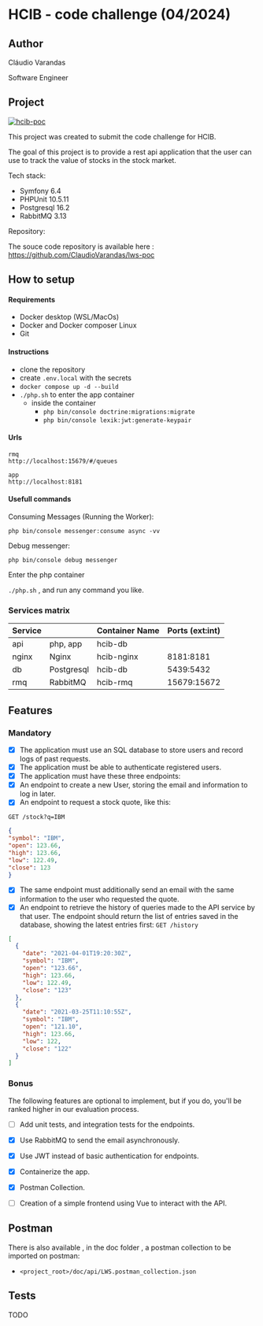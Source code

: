 # HCIB - code challenge (04/2024)

## Author

Cláudio Varandas

Software Engineer

## Project

[![hcib-poc](https://github.com/ClaudioVarandas/lws-poc/actions/workflows/lws-poc.yml/badge.svg)](https://github.com/ClaudioVarandas/lws-poc/actions/workflows/lws-poc.yml)

This project was created to submit the code challenge for HCIB.

The goal of this project is to provide a rest api application that the user can use to track the value
of stocks in the stock market.

Tech stack:

- Symfony 6.4
- PHPUnit 10.5.11
- Postgresql 16.2
- RabbitMQ 3.13

Repository:

The souce code repository is available here :
https://github.com/ClaudioVarandas/lws-poc

## How to setup

#### Requirements

- Docker desktop (WSL/MacOs)
- Docker and Docker composer Linux
- Git

#### Instructions

- clone the repository 
- create `.env.local` with the secrets
- `docker compose up -d --build`
- `./php.sh` to enter the app container
  - inside the container
    - `php bin/console doctrine:migrations:migrate`
    - `php bin/console lexik:jwt:generate-keypair`

  
#### Urls 

```text
rmq
http://localhost:15679/#/queues

app
http://localhost:8181
```

#### Usefull commands


Consuming Messages (Running the Worker):

`php bin/console messenger:consume async -vv`

Debug messenger:

`php bin/console debug messenger`

Enter the php container 

`./php.sh` , and run any command you like.


### Services matrix

Service            |            | Container Name | Ports (ext:int)
-------------------|------------|----------------|-----------------
 api               | php, app   | hcib-db        | 
 nginx             | Nginx      | hcib-nginx     | 8181:8181
 db                | Postgresql | hcib-db        | 5439:5432           
 rmq               | RabbitMQ   | hcib-rmq       | 15679:15672 

## Features

### Mandatory

- [x] The application must use an SQL database to store users and record logs of past
requests.
- [x] The application must be able to authenticate registered users.
- [x] The application must have these three endpoints:
- [x] An endpoint to create a new User, storing the email and information to log in later.
- [x] An endpoint to request a stock quote, like this:

`GET /stock?q=IBM`

```json
{
"symbol": "IBM",
"open": 123.66,
"high": 123.66,
"low": 122.49,
"close": 123
}
```

- [x] The same endpoint must additionally send an email with the same information to the user who
requested the quote.
- [x] An endpoint to retrieve the history of queries made to the API service by that user. The endpoint
should return the list of entries saved in the database, showing the latest entries first:
`GET /history`

```json
[
  {
    "date": "2021-04-01T19:20:30Z",
    "symbol": "IBM",
    "open": "123.66",
    "high": 123.66,
    "low": 122.49,
    "close": "123"
  },
  {
    "date": "2021-03-25T11:10:55Z",
    "symbol": "IBM",
    "open": "121.10",
    "high": 123.66,
    "low": 122,
    "close": "122"
  }
]
```

### Bonus

The following features are optional to implement, but if you do, you'll be ranked higher in our
evaluation process.

- [ ] Add unit tests, and integration tests for the endpoints.
- [x] Use RabbitMQ to send the email asynchronously.
- [x] Use JWT instead of basic authentication for endpoints.
- [x] Containerize the app.
- [x] Postman Collection.
- [ ] Creation of a simple frontend using Vue to interact with the API.


## Postman
There is also available , in the doc folder , a postman collection to be imported on postman:

- `<project_root>/doc/api/LWS.postman_collection.json`


## Tests

TODO
